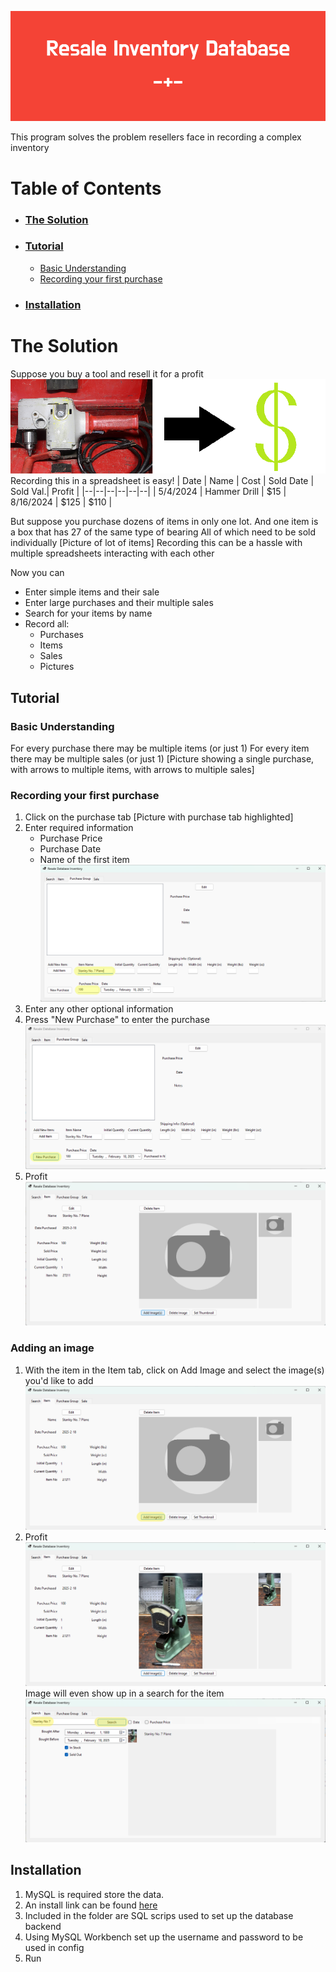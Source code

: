 ![Resale Inventory Database](READMEResources/Resale_Inventory_Database-%2B-.png)
 
This program solves the problem resellers face in recording a complex inventory

# Table of Contents

* ### [**The Solution**](#the-solution)
* ### [**Tutorial**](#tutorial)
	* [Basic Understanding](#basic-understanding)
	* [Recording your first purchase](#recording-your-first-purchase)
* ### [**Installation**](#installation)



# The Solution
Suppose you buy a tool and resell it for a profit
![Picture of Milwaukee hammer drill -> Arrow -> Dollar sign picture](READMEResources/Drill.png)
Recording this in a spreadsheet is easy!
| Date | Name | Cost | Sold Date | Sold Val.| Profit |
|--|--|--|--|--|--|
| 5/4/2024 | Hammer Drill | $15 | 8/16/2024 | $125 | $110 |

But suppose you purchase dozens of items in only one lot.
And one item is a box that has 27 of the same type of bearing
All of which need to be sold individually
[Picture of lot of items]
Recording this can be a hassle with multiple spreadsheets interacting with each other


Now you can
* Enter simple items and their sale
* Enter large purchases and their multiple sales
* Search for your items by name
* Record all:
	* Purchases
	* Items
	* Sales
	* Pictures




## Tutorial

### Basic Understanding
For every purchase there may be multiple items (or just  1)
For every item there may be multiple sales (or just 1)
[Picture showing a single purchase, with arrows to multiple items, with arrows to multiple sales]

### Recording your first purchase
1. Click on the purchase tab
	 [Picture with purchase tab highlighted]
2. Enter required information
	* Purchase Price
	* Purchase Date
	* Name of the first item
	![Picture with information filled out and highlighted](READMEResources/2.png)
3. Enter any other optional information
4. Press "New Purchase" to enter the purchase
	![Picture with "New Purchase" button highlighted](READMEResources/4.png)
5. Profit
   	![Added Purchase and Item](READMEResources/7.png)
### Adding an image
1. With the item in the Item tab, click on Add Image and select the image(s) you'd like to add
		![Add Image button highlihgted](READMEResources/8.png)
2. Profit
		![New image added in item tab](READMEResources/9.png)
   Image will even show up in a search for the item
   		![Item shows up in search](READMEResources/10.png)
## Installation
1. MySQL is required store the data.
2. An install link can be found [here](https://dev.mysql.com/downloads/mysql/)
3. Included in the folder are SQL scrips used to set up the database backend
4. Using MySQL Workbench set up the username and password to be used in config
5. Run
